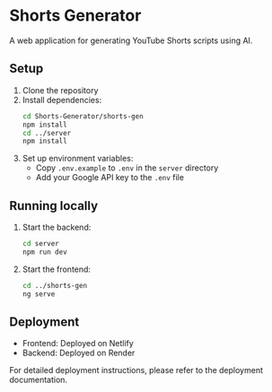 # Shorts Generator

A web application for generating YouTube Shorts scripts using AI.

## Setup

1. Clone the repository
2. Install dependencies:
   ```bash
   cd Shorts-Generator/shorts-gen
   npm install
   cd ../server
   npm install
   ```
3. Set up environment variables:
   - Copy `.env.example` to `.env` in the `server` directory
   - Add your Google API key to the `.env` file

## Running locally

1. Start the backend:
   ```bash
   cd server
   npm run dev
   ```
2. Start the frontend:
   ```bash
   cd ../shorts-gen
   ng serve
   ```

## Deployment

- Frontend: Deployed on Netlify
- Backend: Deployed on Render

For detailed deployment instructions, please refer to the deployment documentation.